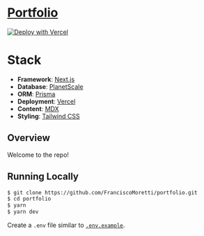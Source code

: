 # [Portfolio](https://franciscomoretti.vercel.app/)
[![Deploy with Vercel](https://vercel.com/button)](https://vercel.com/new/clone?repository-url=https%3A%2F%2Fgithub.com%2FFranciscoMoretti%2Fportfolio)

# Stack

- **Framework**: [Next.js](https://nextjs.org/)
- **Database**: [PlanetScale](https://planetscale.com)
- **ORM**: [Prisma](https://prisma.io/)
- **Deployment**: [Vercel](https://vercel.com)
- **Content**: [MDX](https://github.com/mdx-js/mdx)
- **Styling**: [Tailwind CSS](https://tailwindcss.com/)

## Overview

Welcome to the repo!

## Running Locally

```bash
$ git clone https://github.com/FranciscoMoretti/portfolio.git
$ cd portfolio
$ yarn
$ yarn dev
```

Create a `.env` file similar to [`.env.example`](https://github.com/leerob/leerob.io/blob/main/.env.example).
